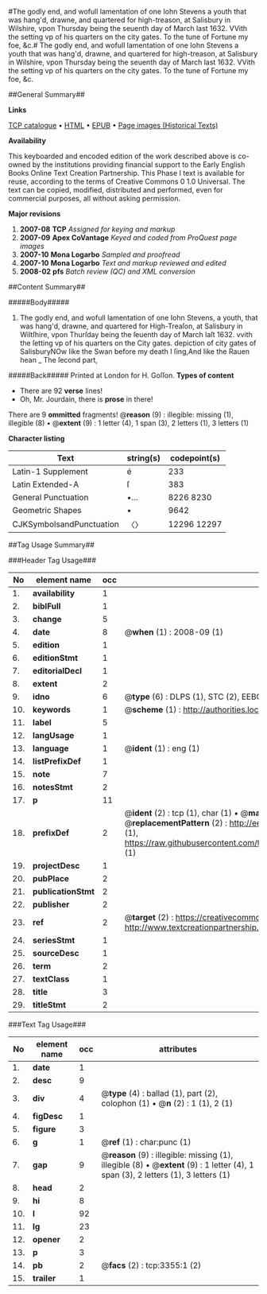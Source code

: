 #The godly end, and wofull lamentation of one Iohn Stevens a youth that was hang'd, drawne, and quartered for high-treason, at Salisbury in Wilshire, vpon Thursday being the seuenth day of March last 1632. VVith the setting vp of his quarters on the city gates. To the tune of Fortune my foe, &c.#
The godly end, and wofull lamentation of one Iohn Stevens a youth that was hang'd, drawne, and quartered for high-treason, at Salisbury in Wilshire, vpon Thursday being the seuenth day of March last 1632. VVith the setting vp of his quarters on the city gates. To the tune of Fortune my foe, &c.

##General Summary##

**Links**

[TCP catalogue](http://www.ota.ox.ac.uk/tcp/)  • 
[HTML](http://tei.it.ox.ac.uk/tcp/Texts-HTML/free/A12/A12968.html)  • 
[EPUB](http://tei.it.ox.ac.uk/tcp/Texts-EPUB/free/A12/A12968.epub) • 
[Page images (Historical Texts)](https://data.historicaltexts.jisc.ac.uk/view?pubId=eebo-99838962e&pageId=eebo-99838962e-3355-1)

**Availability**

This keyboarded and encoded edition of the
	       work described above is co-owned by the institutions
	       providing financial support to the Early English Books
	       Online Text Creation Partnership. This Phase I text is
	       available for reuse, according to the terms of Creative
	       Commons 0 1.0 Universal. The text can be copied,
	       modified, distributed and performed, even for
	       commercial purposes, all without asking permission.

**Major revisions**

1. __2007-08__ __TCP__ *Assigned for keying and markup*
1. __2007-09__ __Apex CoVantage__ *Keyed and coded from ProQuest page images*
1. __2007-10__ __Mona Logarbo__ *Sampled and proofread*
1. __2007-10__ __Mona Logarbo__ *Text and markup reviewed and edited*
1. __2008-02__ __pfs__ *Batch review (QC) and XML conversion*

##Content Summary##

#####Body#####

1. The godly end, and wofull lamentation of one Iohn Stevens, a youth, that was hang'd, drawne, and quartered for High-Treaſon, at Salisbury in Wiltſhire, vpon Thurſday being the ſeuenth day of March laſt 1632. vvith the ſetting vp of his quarters on the City gates.
depiction of city gates of SalisburyNOw like the Swan before my death I ſing,And like the Rauen hean
    _ The ſecond part,

#####Back#####
Printed at London for H. Goſſon.
**Types of content**

  * There are 92 **verse** lines!
  * Oh, Mr. Jourdain, there is **prose** in there!

There are 9 **ommitted** fragments! 
 @__reason__ (9) : illegible: missing (1), illegible (8)  •  @__extent__ (9) : 1 letter (4), 1 span (3), 2 letters (1), 3 letters (1)

**Character listing**


|Text|string(s)|codepoint(s)|
|---|---|---|
|Latin-1 Supplement|é|233|
|Latin Extended-A|ſ|383|
|General Punctuation|•…|8226 8230|
|Geometric Shapes|▪|9642|
|CJKSymbolsandPunctuation|〈〉|12296 12297|

##Tag Usage Summary##

###Header Tag Usage###

|No|element name|occ|attributes|
|---|---|---|---|
|1.|__availability__|1||
|2.|__biblFull__|1||
|3.|__change__|5||
|4.|__date__|8| @__when__ (1) : 2008-09 (1)|
|5.|__edition__|1||
|6.|__editionStmt__|1||
|7.|__editorialDecl__|1||
|8.|__extent__|2||
|9.|__idno__|6| @__type__ (6) : DLPS (1), STC (2), EEBO-CITATION (1), PROQUEST (1), VID (1)|
|10.|__keywords__|1| @__scheme__ (1) : http://authorities.loc.gov/ (1)|
|11.|__label__|5||
|12.|__langUsage__|1||
|13.|__language__|1| @__ident__ (1) : eng (1)|
|14.|__listPrefixDef__|1||
|15.|__note__|7||
|16.|__notesStmt__|2||
|17.|__p__|11||
|18.|__prefixDef__|2| @__ident__ (2) : tcp (1), char (1)  •  @__matchPattern__ (2) : ([0-9\-]+):([0-9IVX]+) (1), (.+) (1)  •  @__replacementPattern__ (2) : http://eebo.chadwyck.com/downloadtiff?vid=$1&page=$2 (1), https://raw.githubusercontent.com/textcreationpartnership/Texts/master/tcpchars.xml#$1 (1)|
|19.|__projectDesc__|1||
|20.|__pubPlace__|2||
|21.|__publicationStmt__|2||
|22.|__publisher__|2||
|23.|__ref__|2| @__target__ (2) : https://creativecommons.org/publicdomain/zero/1.0/ (1), http://www.textcreationpartnership.org/docs/. (1)|
|24.|__seriesStmt__|1||
|25.|__sourceDesc__|1||
|26.|__term__|2||
|27.|__textClass__|1||
|28.|__title__|3||
|29.|__titleStmt__|2||


###Text Tag Usage###

|No|element name|occ|attributes|
|---|---|---|---|
|1.|__date__|1||
|2.|__desc__|9||
|3.|__div__|4| @__type__ (4) : ballad (1), part (2), colophon (1)  •  @__n__ (2) : 1 (1), 2 (1)|
|4.|__figDesc__|1||
|5.|__figure__|3||
|6.|__g__|1| @__ref__ (1) : char:punc (1)|
|7.|__gap__|9| @__reason__ (9) : illegible: missing (1), illegible (8)  •  @__extent__ (9) : 1 letter (4), 1 span (3), 2 letters (1), 3 letters (1)|
|8.|__head__|2||
|9.|__hi__|8||
|10.|__l__|92||
|11.|__lg__|23||
|12.|__opener__|2||
|13.|__p__|3||
|14.|__pb__|2| @__facs__ (2) : tcp:3355:1 (2)|
|15.|__trailer__|1||
